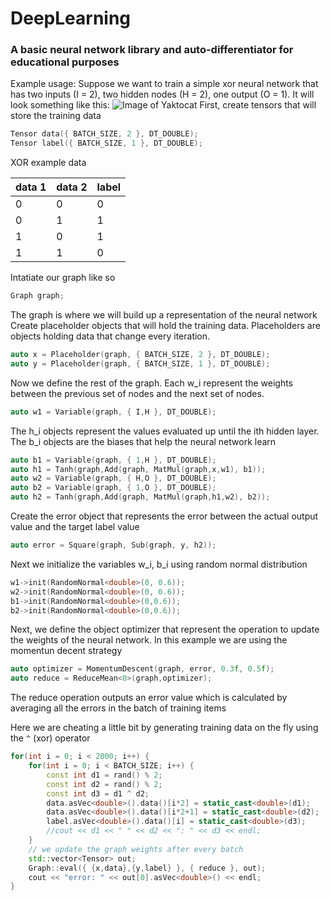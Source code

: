 # DeepLearning
### A basic neural network library and auto-differentiator for educational purposes

Example usage:
Suppose we want to train a simple xor neural network that has two inputs (I = 2), two hidden nodes (H = 2), one output (O = 1).
It will look something like this:
![Image of Yaktocat](https://i.stack.imgur.com/hDsUW.png)
First, create tensors that will store the training data
```c++
Tensor data({ BATCH_SIZE, 2 }, DT_DOUBLE);
Tensor label({ BATCH_SIZE, 1 }, DT_DOUBLE);
```
XOR example data

| data 1 | data 2 | label |
| ------- | ------- | ----- |
| 0 | 0 | 0 |
| 0 | 1 | 1 |
| 1 | 0 | 1 |
| 1 | 1 | 0 |

Intatiate our graph like so
```c++
Graph graph;
```
The graph is where we will build up a representation of the neural network
Create placeholder objects that will hold the training data. Placeholders are objects holding data that change every iteration.
```c++
auto x = Placeholder(graph, { BATCH_SIZE, 2 }, DT_DOUBLE);
auto y = Placeholder(graph, { BATCH_SIZE, 1 }, DT_DOUBLE);
```
Now we define the rest of the graph. 
Each w_i represent the weights between the previous set of nodes and the next set of nodes.
```c++
auto w1 = Variable(graph, { I,H }, DT_DOUBLE);
```
The h_i objects represent the values evaluated up until the ith hidden layer. The b_i objects are the biases that help the neural network learn
```c++
auto b1 = Variable(graph, { 1,H }, DT_DOUBLE);
auto h1 = Tanh(graph,Add(graph, MatMul(graph,x,w1), b1));
auto w2 = Variable(graph, { H,O }, DT_DOUBLE);
auto b2 = Variable(graph, { 1,O }, DT_DOUBLE);
auto h2 = Tanh(graph,Add(graph, MatMul(graph,h1,w2), b2));
```
Create the error object that represents the error between the actual output value and the target label value
```c++
auto error = Square(graph, Sub(graph, y, h2));
```
Next we initialize the variables w_i, b_i using random normal distribution
```c++
w1->init(RandomNormal<double>(0, 0.6));
w2->init(RandomNormal<double>(0, 0.6));
b1->init(RandomNormal<double>(0,0.6));
b2->init(RandomNormal<double>(0,0.6));
```
Next, we define the object optimizer that represent the operation to update the weights of the neural network. In this example we are using the momentun decent strategy
```c++
auto optimizer = MomentumDescent(graph, error, 0.3f, 0.5f);
auto reduce = ReduceMean<0>(graph,optimizer);
```
The reduce operation outputs an error value which is calculated by averaging all the errors in the batch of training items

Here we are cheating a little bit by generating training data on the fly using the `^` (xor) operator
```c++
for(int i = 0; i < 2000; i++) {
    for(int i = 0; i < BATCH_SIZE; i++) {
        const int d1 = rand() % 2;
        const int d2 = rand() % 2;
        const int d3 = d1 ^ d2;
        data.asVec<double>().data()[i*2] = static_cast<double>(d1);
        data.asVec<double>().data()[i*2+1] = static_cast<double>(d2);
        label.asVec<double>().data()[i] = static_cast<double>(d3);
        //cout << d1 << " " << d2 << ": " << d3 << endl;
    }
    // we update the graph weights after every batch
    std::vector<Tensor> out;
    Graph::eval({ {x,data},{y,label} }, { reduce }, out);
    cout << "error: " << out[0].asVec<double>() << endl;
}
```
